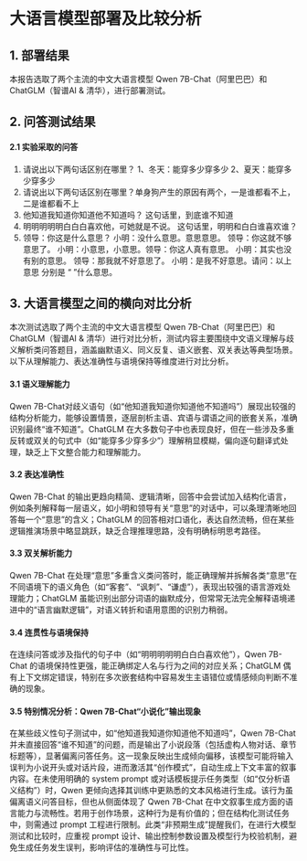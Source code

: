 # 大语言模型部署及比较分析

## 1. 部署结果

 本报告选取了两个主流的中文大语言模型 Qwen 7B-Chat（阿里巴巴）和 ChatGLM（智谱AI & 清华），进行部署测试。

## 2. 问答测试结果

#### 2.1 实验采取的问答

1. 请说出以下两句话区别在哪里？ 1、冬天：能穿多少穿多少 2、夏天：能穿多少穿多少
2. 请说出以下两句话区别在哪里？单身狗产生的原因有两个，一是谁都看不上，二是谁都看不上
3. 他知道我知道你知道他不知道吗？ 这句话里，到底谁不知道
4. 明明明明明白白白喜欢他，可她就是不说。 这句话里，明明和白白谁喜欢谁？
5. 领导：你这是什么意思？ 小明：没什么意思。意思意思。 领导：你这就不够意思了。 小明：小意思，小意思。领导：你这人真有意思。 小明：其实也没有别的意思。 领导：那我就不好意思了。 小明：是我不好意思。请问：以上 意思 分别是  “ ”什么意思。
## 3. 大语言模型之间的横向对比分析

本次测试选取了两个主流的中文大语言模型 Qwen 7B-Chat（阿里巴巴）和 ChatGLM（智谱AI & 清华）进行对比分析，测试内容主要围绕中文语义理解与歧义解析类问答题目，涵盖幽默语义、同义反复、语义嵌套、双关表达等典型场景。以下从理解能力、表达准确性与语境保持等维度进行对比分析。

#### 3.1 语义理解能力

Qwen 7B-Chat对歧义语句（如“他知道我知道你知道他不知道吗”）展现出较强的结构分析能力，能够设置情景，逐层剖析主语、宾语与谓语之间的嵌套关系，准确识别最终“谁不知道”。ChatGLM 在大多数句子中也表现良好，但在一些涉及多重反转或双关的句式中（如“能穿多少穿多少”）理解稍显模糊，偏向逐句翻译式处理，缺乏上下文整合能力和理解能力。

#### 3.2 表达准确性

Qwen 7B-Chat 的输出更趋向精简、逻辑清晰，回答中会尝试加入结构化语言，例如条列解释每一层语义，如小明和领导有关“意思”的对话中，可以条理清晰地回答每一个“意思”的含义；ChatGLM 的回答相对口语化，表达自然流畅，但在某些逻辑推演场景中略显跳跃，缺乏合理推理思路，没有明确标明思考路径。

#### 3.3 双关解析能力

Qwen 7B-Chat 在处理“意思”多重含义类问答时，能正确理解并拆解各类“意思”在不同语境下的语义角色（如“客套”、“讽刺”、“谦虚”），表现出较强的语言游戏处理能力；ChatGLM 虽能识别出部分词语的幽默成分，但常常无法完全解释语境递进中的“语言幽默逻辑”，对语义转折和语用意图的识别力稍弱。

#### 3.4 连贯性与语境保持

在连续问答或涉及指代的句子中（如“明明明明明白白白喜欢他”），Qwen 7B-Chat 的语境保持性更强，能正确绑定人名与行为之间的对应关系；ChatGLM 偶有上下文绑定错误，特别在多次嵌套结构中容易发生主语错位或情感倾向判断不准确的现象。

#### 3.5 特别情况分析：Qwen 7B-Chat“小说化”输出现象

在某些歧义性句子测试中，如“他知道我知道你知道他不知道吗”，Qwen 7B-Chat 并未直接回答“谁不知道”的问题，而是输出了小说段落（包括虚构人物对话、章节标题等），显著偏离问答任务。这一现象反映出生成倾向偏移，该模型可能将输入误判为小说开头或对话片段，进而激活其“创作模式”，自动生成上下文丰富的叙事内容。在未使用明确的 system prompt 或对话模板提示任务类型（如“仅分析语义结构”）时，Qwen 更倾向选择其训练中更熟悉的文本风格进行生成。该行为虽偏离语义问答目标，但也从侧面体现了 Qwen 7B-Chat 在中文叙事生成方面的语言能力与流畅性。若用于创作场景，这种行为是有价值的；但在结构化测试任务中，则需通过 prompt 工程进行限制。此类“非预期生成”提醒我们，在进行大模型测试和比较时，应重视 prompt 设计、输出控制参数设置及模型行为校验机制，避免生成任务发生误判，影响评估的准确性与可比性。

 

 
